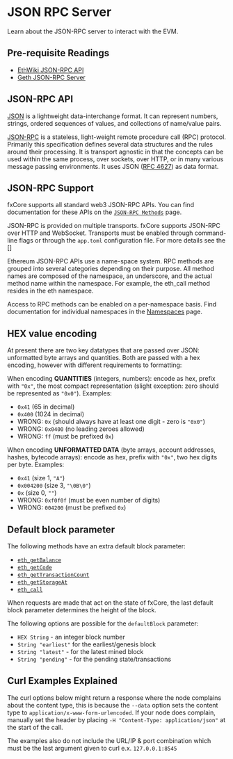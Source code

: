 # JSON RPC Server

Learn about the JSON-RPC server to interact with the EVM.

## Pre-requisite Readings

* [EthWiki JSON-RPC API](https://eth.wiki/json-rpc/API)
* [Geth JSON-RPC Server](https://geth.ethereum.org/docs/rpc/server)

## JSON-RPC API

[JSON](https://json.org/) is a lightweight data-interchange format. It can represent numbers, strings, ordered sequences of values, and collections of name/value pairs.

[JSON-RPC](http://www.jsonrpc.org/specification) is a stateless, light-weight remote procedure call (RPC) protocol. Primarily this specification defines several data structures and the rules around their processing. It is transport agnostic in that the concepts can be used within the same process, over sockets, over HTTP, or in many various message passing environments. It uses JSON ([RFC 4627](https://www.ietf.org/rfc/rfc4627.txt)) as data format.

## JSON-RPC Support

fxCore supports all standard web3 JSON-RPC APIs. You can find documentation for these APIs on the [`JSON-RPC Methods`](endpoints.md) page.

JSON-RPC is provided on multiple transports. fxCore supports JSON-RPC over HTTP and WebSocket. Transports must be enabled through command-line flags or through the `app.toml` configuration file. For more details see the \[]

Ethereum JSON-RPC APIs use a name-space system. RPC methods are grouped into several categories depending on their purpose. All method names are composed of the namespace, an underscore, and the actual method name within the namespace. For example, the eth\_call method resides in the eth namespace.

Access to RPC methods can be enabled on a per-namespace basis. Find documentation for individual namespaces in the [Namespaces](namespaces.md) page.

## HEX value encoding

At present there are two key datatypes that are passed over JSON: unformatted byte arrays and quantities. Both are passed with a hex encoding, however with different requirements to formatting:

When encoding **QUANTITIES** (integers, numbers): encode as hex, prefix with `"0x"`, the most compact representation (slight exception: zero should be represented as `"0x0"`). Examples:

* `0x41` (65 in decimal)
* `0x400` (1024 in decimal)
* WRONG: `0x` (should always have at least one digit - zero is `"0x0"`)
* WRONG: `0x0400` (no leading zeroes allowed)
* WRONG: `ff` (must be prefixed `0x`)

When encoding **UNFORMATTED DATA** (byte arrays, account addresses, hashes, bytecode arrays): encode as hex, prefix with `"0x"`, two hex digits per byte. Examples:

* `0x41` (size 1, `"A"`)
* `0x004200` (size 3, `"\0B\0"`)
* `0x` (size 0, `""`)
* WRONG: `0xf0f0f` (must be even number of digits)
* WRONG: `004200` (must be prefixed `0x`)

## Default block parameter

The following methods have an extra default block parameter:

* [`eth_getBalance`](endpoints.md#eth-getbalance)
* [`eth_getCode`](endpoints.md#eth-getcode)
* [`eth_getTransactionCount`](endpoints.md#eth-gettransactioncount)
* [`eth_getStorageAt`](endpoints.md#eth-getstorageat)
* [`eth_call`](endpoints.md#eth-call)

When requests are made that act on the state of fxCore, the last default block parameter determines the height of the block.

The following options are possible for the `defaultBlock` parameter:

* `HEX String` - an integer block number
* `String "earliest"` for the earliest/genesis block
* `String "latest"` - for the latest mined block
* `String "pending"` - for the pending state/transactions

## Curl Examples Explained

The curl options below might return a response where the node complains about the content type, this is because the `--data` option sets the content type to `application/x-www-form-urlencoded`. If your node does complain, manually set the header by placing `-H "Content-Type: application/json"` at the start of the call.

The examples also do not include the URL/IP & port combination which must be the last argument given to curl e.x. `127.0.0.1:8545`
